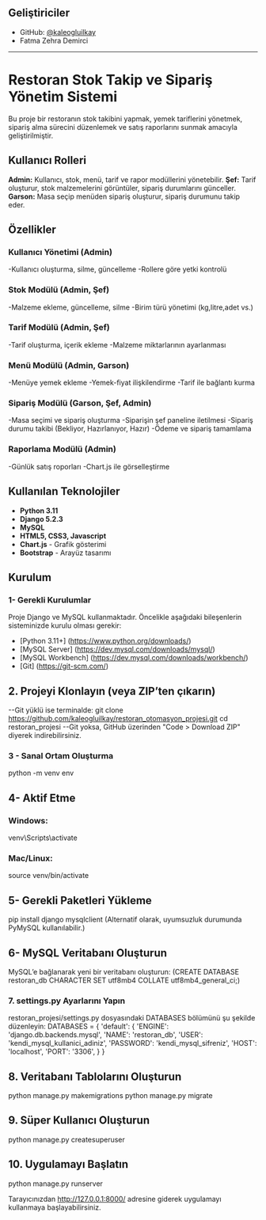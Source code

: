 ##  Geliştiriciler

- GitHub: [@kaleogluilkay](https://github.com/kaleogluilkay)
- Fatma Zehra Demirci
---

# Restoran Stok Takip ve Sipariş Yönetim Sistemi
Bu proje bir restoranın stok takibini yapmak, yemek tariflerini yönetmek, sipariş alma sürecini düzenlemek ve satış raporlarını sunmak amacıyla geliştirilmiştir.

 ## Kullanıcı Rolleri
 
**Admin:** Kullanıcı, stok, menü, tarif ve rapor modüllerini yönetebilir.
**Şef:** Tarif oluşturur, stok malzemelerini görüntüler, sipariş durumlarını günceller.
**Garson:** Masa seçip menüden sipariş oluşturur, sipariş durumunu takip eder.

## Özellikler

### Kullanıcı Yönetimi (Admin)
-Kullanıcı oluşturma, silme, güncelleme
-Rollere göre yetki kontrolü 

### Stok Modülü (Admin, Şef)
-Malzeme ekleme, güncelleme, silme
-Birim türü yönetimi (kg,litre,adet vs.)

### Tarif Modülü (Admin, Şef)
-Tarif oluşturma, içerik ekleme
-Malzeme miktarlarının ayarlanması 

### Menü Modülü (Admin, Garson)
-Menüye yemek ekleme
-Yemek-fiyat ilişkilendirme
-Tarif ile bağlantı kurma

### Sipariş Modülü (Garson, Şef, Admin)
-Masa seçimi ve sipariş oluşturma
-Siparişin şef paneline iletilmesi
-Sipariş durumu takibi (Bekliyor, Hazırlanıyor, Hazır)
-Ödeme ve sipariş tamamlama

### Raporlama Modülü (Admin)
-Günlük satış roporları
-Chart.js ile görselleştirme


## Kullanılan Teknolojiler 

- **Python 3.11**
- **Django 5.2.3**
- **MySQL**
- **HTML5, CSS3, Javascript**
- **Chart.js** - Grafik gösterimi
- **Bootstrap** - Arayüz tasarımı

## Kurulum 
### 1- Gerekli Kurulumlar 
Proje Django ve MySQL kullanmaktadır. Öncelikle aşağıdaki bileşenlerin sisteminizde kurulu olması gerekir:
- [Python 3.11+] (https://www.python.org/downloads/)
- [MySQL Server] (https://dev.mysql.com/downloads/mysql/)
- [MySQL Workbench] (https://dev.mysql.com/downloads/workbench/)
- [Git] (https://git-scm.com/) 

## 2. Projeyi Klonlayın (veya ZIP’ten çıkarın)
--Git yüklü ise terminalde: 
git clone https://github.com/kaleogluilkay/restoran_otomasyon_projesi.git
cd restoran_projesi
--Git yoksa, GitHub üzerinden "Code > Download ZIP" diyerek indirebilirsiniz.

### 3 - Sanal Ortam Oluşturma 
python -m venv env

## 4- Aktif Etme
### Windows: 
venv\Scripts\activate
### Mac/Linux:
source venv/bin/activate

## 5- Gerekli Paketleri Yükleme
pip install django mysqlclient 
(Alternatif olarak, uyumsuzluk durumunda PyMySQL kullanılabilir.)

## 6- MySQL Veritabanı Oluşturun
MySQL’e bağlanarak yeni bir veritabanı oluşturun:
(CREATE DATABASE restoran_db CHARACTER SET utf8mb4 COLLATE utf8mb4_general_ci;)

### 7. settings.py Ayarlarını Yapın
restoran_projesi/settings.py dosyasındaki DATABASES bölümünü şu şekilde düzenleyin:
DATABASES = {
    'default': {
        'ENGINE': 'django.db.backends.mysql',
        'NAME': 'restoran_db',
        'USER': 'kendi_mysql_kullanici_adiniz',
        'PASSWORD': 'kendi_mysql_sifreniz',
        'HOST': 'localhost',
        'PORT': '3306',
    }
}

## 8. Veritabanı Tablolarını Oluşturun
python manage.py makemigrations
python manage.py migrate

## 9. Süper Kullanıcı Oluşturun
python manage.py createsuperuser

## 10. Uygulamayı Başlatın
python manage.py runserver

Tarayıcınızdan http://127.0.0.1:8000/ adresine giderek uygulamayı kullanmaya başlayabilirsiniz.








